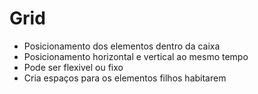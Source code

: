 # Grid

* Posicionamento dos elementos dentro da caixa
* Posicionamento horizontal e vertical ao mesmo tempo
* Pode ser flexivel ou fixo
* Cria espaços para os elementos filhos habitarem
